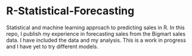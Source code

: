 # R-Statistical-Forecasting
Statistical and machine learning approach to predicting sales in R. In this repo, I publish my experience in forecasting sales from the Bigmart
sales data. I have included the data and my analysis. This is a work in progress and I have yet to try different models.
